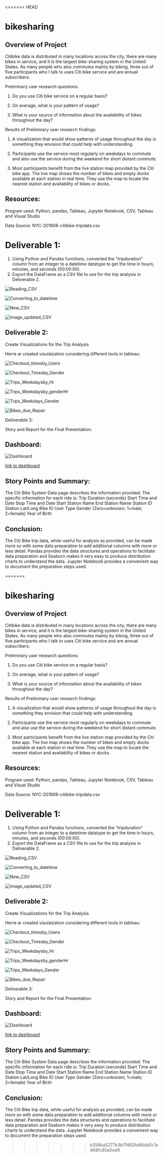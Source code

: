 <<<<<<< HEAD
# bikesharing



## Overview of Project

Citibike data is distributed in many locations across the city, there are many bikes in service, and it is the largest bike-sharing system in the United States.
As many people who also commutes mainly by biking, three out of five participants who I talk to uses Citi bike service and are annual subscribers.

Preliminary user research questions:

1. Do you use Citi bike service on a regular basis?

2. On average, what is your pattern of usage?

3. What is your source of information about the availability of bikes throughout the day?

Results of Preliminary user research findings:

1. A visualization that would show patterns of usage throughout the day is something they envision that could help with understanding.

2. Participants use the service most regularly on weekdays to commute and also use the service during the weekend for short distant commute.

3. Most participants benefit from the live station map provided by the Citi bike app. The live map shows the number of bikes and empty docks available at each station in real time. They use the map to locate the nearest station and availability of bikes or docks.

## Resources:

Program used: Python, pandas, Tableau, Jupyter Notebook, CSV, Tableau and Visual Studio

Data Source: NYC-201908-citibike-tripdata.csv


# Deliverable 1: 

1. Using Python and Pandas functions, converted the "tripduration" column from an integer to a datetime datatype to get the time in hours, minutes, and seconds (00:00:00).
2. Export the DataFrame as a CSV file to use for the trip analysis in Deliverable 2.

![Reading_CSV](images/d1_readingcsv.png)

![Converting_to_datetime](images/coverting_to_datetime.png)

![New_CSV](images/exporting_to_newcsv.png)

![image_updated_CSV](images/pandas_updated_csv.png)


## Deliverable 2:

Create Visualizations for the Trip Analysis

Herre ar created visulaization considering different tools in tableau:

![Checkout_timesby_Users](images/ct_by_user.png)

![Checkout_Timesby_Gender](images/ct_by_gender.png)

![Trips_Weekdaysby_Hr](images/trips_byweek_perhour.png)

![Trips_Weekdaysby_genderHr](images/trips_byweek_perhour.png)

![Trips_Weekdays_Gender](images/trips_bygender_byweek.png)

![Bikes_due_Repair](images/bikes_due_forrepair.png)

Deliverable 3:

Story and Report for the Final Presentation:

## Dashboard:

![Dashboard](images/dashboard.png)

[link to dashboard](https://public.tableau.com/app/profile/nayan.patel2784/viz/TripDataVisualization-NYCCityBikeDashboard/Dashboard?publish=yes)

## Story Points and Summary:

The Citi Bike System Data page describes the information provided. The specific information for each ride is:
Trip Duration (seconds)
Start Time and Date
Stop Time and Date
Start Station Name
End Station Name
Station ID
Station Lat/Long
Bike ID
User Type 
Gender (Zero=unknown; 1=male; 2=female)
Year of Birth

## Conclusion:
The Citi Bike trip data, while useful for analysis as provided, can be made more so with some data preparation to add additional columns with more or less detail. Pandas provides the data structures and operations to facilitate data preparation and Seaborn makes it very easy to produce distribution charts to understand the data. Jupyter Notebook provides a convenient way to document the preparation steps used.













=======
# bikesharing



## Overview of Project

Citibike data is distributed in many locations across the city, there are many bikes in service, and it is the largest bike-sharing system in the United States.
As many people who also commutes mainly by biking, three out of five participants who I talk to uses Citi bike service and are annual subscribers.

Preliminary user research questions:

1. Do you use Citi bike service on a regular basis?

2. On average, what is your pattern of usage?

3. What is your source of information about the availability of bikes throughout the day?

Results of Preliminary user research findings:

1. A visualization that would show patterns of usage throughout the day is something they envision that could help with understanding.

2. Participants use the service most regularly on weekdays to commute and also use the service during the weekend for short distant commute.

3. Most participants benefit from the live station map provided by the Citi bike app. The live map shows the number of bikes and empty docks available at each station in real time. They use the map to locate the nearest station and availability of bikes or docks.

## Resources:

Program used: Python, pandas, Tableau, Jupyter Notebook, CSV, Tableau and Visual Studio

Data Source: NYC-201908-citibike-tripdata.csv


# Deliverable 1: 

1. Using Python and Pandas functions, converted the "tripduration" column from an integer to a datetime datatype to get the time in hours, minutes, and seconds (00:00:00).
2. Export the DataFrame as a CSV file to use for the trip analysis in Deliverable 2.

![Reading_CSV](images/d1_readingcsv.png)

![Converting_to_datetime](images/coverting_to_datetime.png)

![New_CSV](images/exporting_to_newcsv.png)

![image_updated_CSV](images/pandas_updated_csv.png)


## Deliverable 2:

Create Visualizations for the Trip Analysis

Herre ar created visulaization considering different tools in tableau:

![Checkout_timesby_Users](images/ct_by_user.png)

![Checkout_Timesby_Gender](images/ct_by_gender.png)

![Trips_Weekdaysby_Hr](images/trips_byweek_perhour.png)

![Trips_Weekdaysby_genderHr](images/trips_byweek_perhour.png)

![Trips_Weekdays_Gender](images/trips_bygender_byweek.png)

![Bikes_due_Repair](images/bikes_due_forrepair.png)

Deliverable 3:

Story and Report for the Final Presentation:

## Dashboard:

![Dashboard](images/dashboard.png)

[link to dashboard](https://public.tableau.com/app/profile/nayan.patel2784/viz/TripDataVisualization-NYCCityBikeDashboard/Dashboard?publish=yes)

## Story Points and Summary:

The Citi Bike System Data page describes the information provided. The specific information for each ride is:
Trip Duration (seconds)
Start Time and Date
Stop Time and Date
Start Station Name
End Station Name
Station ID
Station Lat/Long
Bike ID
User Type 
Gender (Zero=unknown; 1=male; 2=female)
Year of Birth

## Conclusion:
The Citi Bike trip data, while useful for analysis as provided, can be made more so with some data preparation to add additional columns with more or less detail. Pandas provides the data structures and operations to facilitate data preparation and Seaborn makes it very easy to produce distribution charts to understand the data. Jupyter Notebook provides a convenient way to document the preparation steps used.













>>>>>>> b356ba5277e3b7f462fa96dd0c1a468fc80a0ed9
